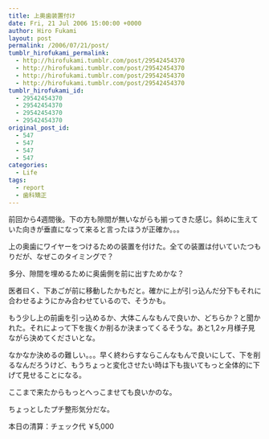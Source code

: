 ```yaml
---
title: 上奥歯装置付け
date: Fri, 21 Jul 2006 15:00:00 +0000
author: Hiro Fukami
layout: post
permalink: /2006/07/21/post/
tumblr_hirofukami_permalink:
  - http://hirofukami.tumblr.com/post/29542454370
  - http://hirofukami.tumblr.com/post/29542454370
  - http://hirofukami.tumblr.com/post/29542454370
  - http://hirofukami.tumblr.com/post/29542454370
tumblr_hirofukami_id:
  - 29542454370
  - 29542454370
  - 29542454370
  - 29542454370
original_post_id:
  - 547
  - 547
  - 547
  - 547
categories:
  - Life
tags:
  - report
  - 歯科矯正
---
```

<div class="section">
  <p>
    前回から4週間後。下の方も隙間が無いながらも揃ってきた感じ。斜めに生えていた向きが垂直になって来ると言ったほうが正確か。。。
  </p>
  
  <p>
    上の奥歯にワイヤーをつけるための装置を付けた。全ての装置は付いていたつもりだが、なぜこのタイミングで？
  </p>
  
  <p>
    多分、隙間を埋めるために奥歯側を前に出すためかな？
  </p>
  
  <p>
    医者曰く、下あごが前に移動したかもだと。確かに上が引っ込んだ分下もそれに合わせるようにかみ合わせているので、そうかも。
  </p>
  
  <p>
    もう少し上の前歯を引っ込めるか、大体こんなもんで良いか、どちらか？と聞かれた。それによって下を抜くか削るか決まってくるそうな。あと1,2ヶ月様子見ながら決めてくださいとな。
  </p>
  
  <p>
    なかなか決めるの難しい。。。早く終わらすならこんなもんで良いにして、下を削るなんだろうけど、もうちょっと変化させたい時は下も抜いてもっと全体的に下げて見せることになる。
  </p>
  
  <p>
    ここまで来たからもっとへっこませても良いかのな。
  </p>
  
  <p>
    ちょっとしたプチ整形気分だな。
  </p>
  
  <p>
    本日の清算：チェック代 ￥5,000
  </p>
</div>